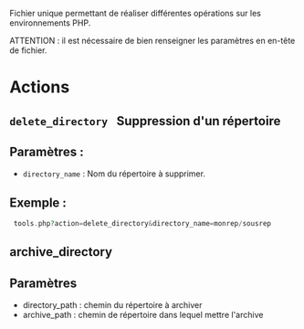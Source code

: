 
Fichier unique permettant de réaliser différentes opérations sur les environnements PHP.


ATTENTION : il est nécessaire de bien renseigner les paramètres en en-tête de fichier.

# Actions

## ``delete_directory `` Suppression d'un répertoire

## Paramètres : 
- ``directory_name`` : Nom du répertoire à supprimer.

## Exemple :
``` php
 tools.php?action=delete_directory&directory_name=monrep/sousrep
```


## archive_directory

## Paramètres
- directory_path : chemin du répertoire à archiver
- archive_path : chemin de répertoire dans lequel mettre l'archive